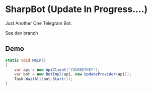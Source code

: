 # SharpBot (Update In Progress....)
Just Another One Telegram Bot.

See dev branch

## Demo

```C#
static void Main()
{
    var api = new ApiClient("YOURBOTKEY");
    var bot = new BotImpl(api, new UpdateProvider(api));
    Task.WaitAll(bot.Start());
}
```
